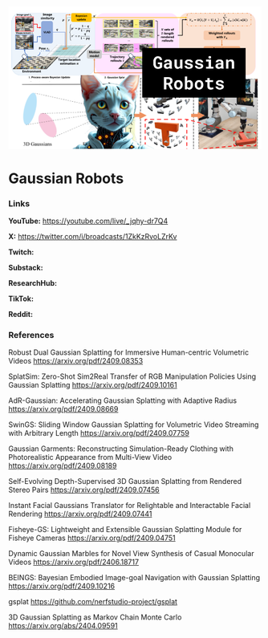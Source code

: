 ![thumbnail](thumbnail.png)

# Gaussian Robots

### Links

**YouTube:** https://youtube.com/live/_jqhy-dr7Q4

**X:** https://twitter.com/i/broadcasts/1ZkKzRvoLZrKv

**Twitch:**

**Substack:**

**ResearchHub:**

**TikTok:**

**Reddit:**

### References

Robust Dual Gaussian Splatting for Immersive Human-centric Volumetric Videos
https://arxiv.org/pdf/2409.08353

SplatSim: Zero-Shot Sim2Real Transfer of RGB Manipulation Policies Using Gaussian Splatting
https://arxiv.org/pdf/2409.10161

AdR-Gaussian: Accelerating Gaussian Splatting with Adaptive Radius
https://arxiv.org/pdf/2409.08669

SwinGS: Sliding Window Gaussian Splatting for Volumetric Video Streaming with Arbitrary Length
https://arxiv.org/pdf/2409.07759

Gaussian Garments: Reconstructing Simulation-Ready Clothing with Photorealistic Appearance from Multi-View Video
https://arxiv.org/pdf/2409.08189

Self-Evolving Depth-Supervised 3D Gaussian Splatting from Rendered Stereo Pairs
https://arxiv.org/pdf/2409.07456

Instant Facial Gaussians Translator for Relightable and Interactable Facial Rendering
https://arxiv.org/pdf/2409.07441

Fisheye-GS: Lightweight and Extensible Gaussian Splatting Module for Fisheye Cameras
https://arxiv.org/pdf/2409.04751

Dynamic Gaussian Marbles for Novel View Synthesis of Casual Monocular Videos
https://arxiv.org/pdf/2406.18717

BEINGS: Bayesian Embodied Image-goal Navigation with Gaussian Splatting
https://arxiv.org/pdf/2409.10216

gsplat
https://github.com/nerfstudio-project/gsplat

3D Gaussian Splatting as Markov Chain Monte Carlo
https://arxiv.org/abs/2404.09591
